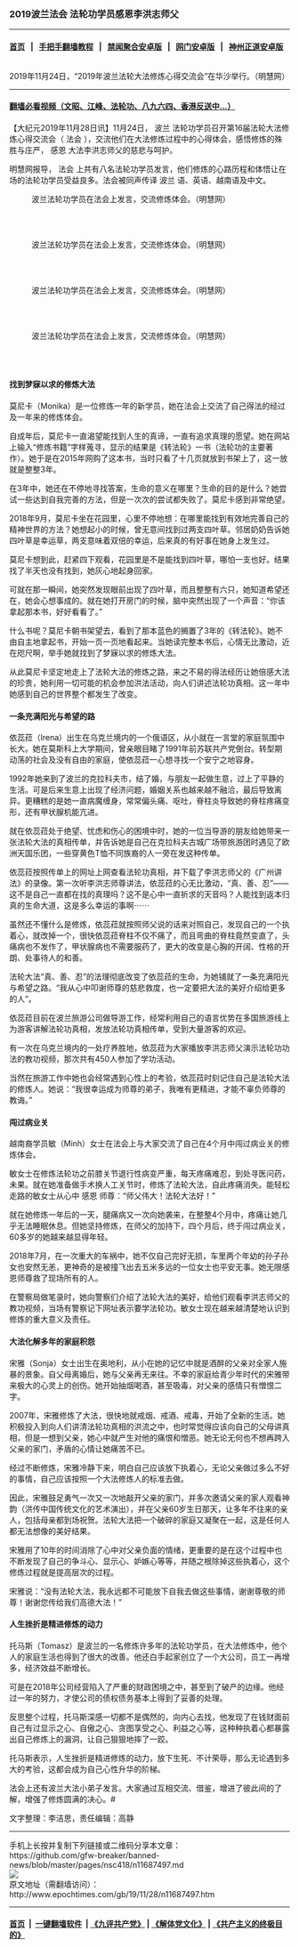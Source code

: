 ### 2019波兰法会 法轮功学员感恩李洪志师父
------------------------

#### [首页](https://github.com/gfw-breaker/banned-news/blob/master/README.md) &nbsp;&nbsp;|&nbsp;&nbsp; [手把手翻墙教程](https://github.com/gfw-breaker/guides/wiki) &nbsp;&nbsp;|&nbsp;&nbsp; [禁闻聚合安卓版](https://github.com/gfw-breaker/bn-android) &nbsp;&nbsp;|&nbsp;&nbsp; [网门安卓版](https://github.com/oGate2/oGate) &nbsp;&nbsp;|&nbsp;&nbsp; [神州正道安卓版](https://github.com/SzzdOgate/update) 



<div><img alt="" class="aligncenter wp-post-image" src="http://i.epochtimes.com/assets/uploads/2019/11/2019-11-27-poland-fahui_01-600x400.png"/>
<div class="red16 caption">
 <p>
  2019年11月24日，“2019年波兰法轮大法修炼心得交流会”在华沙举行。（明慧网）
 </p>
</div>
</div><hr/>

#### [翻墙必看视频（文昭、江峰、法轮功、八九六四、香港反送中...）](https://github.com/gfw-breaker/banned-news/blob/master/pages/links.md)

<div><p>
 【大纪元2019年11月28日讯】11月24日，
 <ok href="http://www.epochtimes.com/gb/tag/%E6%B3%A2%E5%85%B0.html">
  波兰
 </ok>
 法轮功学员召开第16届法轮大法修炼心得交流会（
 <ok href="http://www.epochtimes.com/gb/tag/%E6%B3%95%E4%BC%9A.html">
  法会
 </ok>
 ），交流他们在大法修炼过程中的心得体会，感悟修炼的殊胜与庄严，
 <ok href="http://www.epochtimes.com/gb/tag/%E6%84%9F%E6%81%A9.html">
  感恩
 </ok>
 大法李洪志师父的慈悲与呵护。
</p>
<p>
 明慧网报导，
 <ok href="http://www.epochtimes.com/gb/tag/%E6%B3%95%E4%BC%9A.html">
  法会
 </ok>
 上共有八名法轮功学员发言，他们修炼的心路历程和体悟让在场的法轮功学员受益良多。法会被同声传译
 <ok href="http://www.epochtimes.com/gb/tag/%E6%B3%A2%E5%85%B0.html">
  波兰
 </ok>
 语、英语、越南语及中文。
</p>
<figure class="wp-caption aligncenter" id="attachment_11687545" style="width: 600px">
 <ok href="http://i.epochtimes.com/assets/uploads/2019/11/2019-11-27-poland-fahui_02.jpg">
  <img alt="" class="size-large wp-image-11687545" src="http://i.epochtimes.com/assets/uploads/2019/11/2019-11-27-poland-fahui_02-600x386.jpg"/>
 </ok>
 <br/><figcaption class="wp-caption-text">
  波兰法轮功学员在法会上发言，交流修炼体会。（明慧网）
 </figcaption><br/>
</figure><br/>
<figure class="wp-caption aligncenter" id="attachment_11687550" style="width: 600px">
 <ok href="http://i.epochtimes.com/assets/uploads/2019/11/2019-11-27-poland-fahui_03.png">
  <img alt="" class="size-large wp-image-11687550" src="http://i.epochtimes.com/assets/uploads/2019/11/2019-11-27-poland-fahui_03-600x479.png"/>
 </ok>
 <br/><figcaption class="wp-caption-text">
  波兰法轮功学员在法会上发言，交流修炼体会。（明慧网）
 </figcaption><br/>
</figure><br/>
<figure class="wp-caption aligncenter" id="attachment_11687553" style="width: 600px">
 <ok href="http://i.epochtimes.com/assets/uploads/2019/11/2019-11-27-poland-fahui_04.png">
  <img alt="" class="wp-image-11687553 size-large" src="http://i.epochtimes.com/assets/uploads/2019/11/2019-11-27-poland-fahui_04-600x561.png"/>
 </ok>
 <br/><figcaption class="wp-caption-text">
  波兰法轮功学员在法会上发言，交流修炼体会。（明慧网）
 </figcaption><br/>
</figure><br/>
<figure class="wp-caption aligncenter" id="attachment_11687559" style="width: 600px">
 <ok href="http://i.epochtimes.com/assets/uploads/2019/11/2019-11-27-poland-fahui_05.png">
  <img alt="" class="size-large wp-image-11687559" src="http://i.epochtimes.com/assets/uploads/2019/11/2019-11-27-poland-fahui_05-600x572.png"/>
 </ok>
 <br/><figcaption class="wp-caption-text">
  波兰法轮功学员在法会上发言，交流修炼体会。（明慧网）
 </figcaption><br/>
</figure><br/>
<h4>
 <b>
  找到梦寐以求的修炼大法
 </b>
</h4>
<p>
 莫尼卡（Monika）是一位修炼一年的新学员，她在法会上交流了自己得法的经过及一年来的修炼体会。
</p>
<p>
 自成年后，莫尼卡一直渴望能找到人生的真谛，一直有追求真理的愿望。她在网站上输入“修炼书籍”字样蒐寻，显示的结果是《转法轮》一书（法轮功的主要著作）。她于是在2015年网购了这本书，当时只看了十几页就放到书架上了，这一放就是整整3年。
</p>
<p>
 在3年中，她还在不停地寻找答案，生命的意义在哪里？生命的目的是什么？她尝试一些达到自我完善的方法，但是一次次的尝试都失败了。莫尼卡感到非常绝望。
</p>
<p>
 2018年9月，莫尼卡坐在花园里，心里不停地想：在哪里能找到有效地完善自己的精神世界的方法？她想起小的时候，曾无意间找到过两支四叶草。邻居奶奶告诉她四叶草是幸运草，两支意味着双倍的幸运，后来真的有好事在她身上发生过。
</p>
<p>
 莫尼卡想到此，赶紧四下观看，花园里是不是能找到四叶草，哪怕一支也好。结果找了半天也没有找到，她灰心地起身回家。
</p>
<p>
 可就在那一瞬间，她突然发现眼前出现了四叶草，而且整整有六只，她知道希望还在，她会心想事成的。就在她打开房门的时候，脑中突然出现了一个声音：“你该拿起那本书，好好看看了。”
</p>
<p>
 什么书呢？莫尼卡朝书架望去，看到了那本蓝色的搁置了3年的《转法轮》。她不由自主地拿起书，开始一页一页地看起来。当她读完整本书后，心情无比激动，近在咫尺啊，举手她就找到了梦寐以求的修炼大法。
</p>
<p>
 从此莫尼卡坚定地走上了法轮大法的修炼之路，来之不易的得法经历让她倍感大法的珍贵，她利用一切可能的机会参加洪法活动，向人们讲述法轮功真相。这一年中她感到自己的世界整个都发生了改变。
</p>
<h4>
 一条充满阳光与希望的路
</h4>
<p>
 依蕊菈（Irena）出生在乌克兰境内的一个俄语区，从小就在一言堂的家庭氛围中长大。她在莫斯科上大学期间，曾亲眼目睹了1991年前苏联共产党倒台。转型期动荡的社会及没有自由的家庭，使依蕊菈一心想寻找一个安宁之地容身。
</p>
<p>
 1992年她来到了波兰的克拉科夫市，结了婚，与朋友一起做生意，过上了平静的生活。可是后来生意上出现了经济问题，婚姻关系也越来越不融洽，最后导致离异。更糟糕的是她一直病魔缠身，常常偏头痛、呕吐，脊柱炎导致她的脊柱疼痛变形，还有甲状腺机能亢进。
</p>
<p>
 就在依蕊菈处于绝望、忧虑和伤心的困境中时，她的一位当导游的朋友给她带来一张法轮大法的真相传单，并告诉她是自己在克拉科夫古城广场带旅游团时遇见了欧洲天国乐团，一些穿黄色T恤不同族裔的人一旁在发这种传单。
</p>
<p>
 依蕊菈按照传单上的网址上网查看法轮功真相，并下载了李洪志师父的《广州讲法》的录像。第一次听李洪志师尊讲法，依蕊菈的心无比激动，“真、善、忍”——这不是自己一直都在找的真理吗？这不是心中一直祈求的天音吗？人能找到返本归真的生命大道，这是多么幸运的事啊⋯⋯
</p>
<p>
 虽然还不懂什么是修炼，依蕊菈就按照师父说的话来对照自己，发现自己的一个执着心，就改掉一个，很快依蕊菈脊柱不仅不痛了，而且弯曲的脊柱竟然变直了，头痛病也不发作了，甲状腺病也不需要服药了，更大的改变是心胸的开阔、性格的开朗、处事待人的和善。
</p>
<p>
 法轮大法“真、善、忍”的法理彻底改变了依蕊菈的生命，为她铺就了一条充满阳光与希望之路。“我从心中叩谢师尊的慈悲救度，也一定要把大法的美好介绍给更多的人”。
</p>
<p>
 依蕊菈目前在波兰旅游公司做导游工作，经常利用自己的语言优势在多国旅游线上为游客讲解法轮功真相，发放法轮功真相传单，受到大量游客的欢迎。
</p>
<p>
 有一次在乌克兰境内的一处疗养胜地，依蕊菈为大家播放李洪志师父演示法轮功功法的教功视频，那次共有450人参加了学功活动。
</p>
<p>
 当然在旅游工作中她也会经常遇到心性上的考验，依蕊菈时刻记住自己是法轮大法的修炼人。她说：“我很幸运成为师尊的弟子，我唯有更精进，才能不辜负师尊的教诲。”
</p>
<div class="ar_articleContent" id="ar_bArticleContent">
 <h4>
  <b>
   闯过病业关
  </b>
 </h4>
 <p>
  越南裔学员敏（Minh）女士在法会上与大家交流了自己在4个月中闯过病业关的修炼体会。
 </p>
 <p>
  敏女士在修炼法轮功之前膝关节退行性病变严重，每天疼痛难忍，到处寻医问药，未果。就在她准备做手术换人工关节时，修炼了法轮大法，自此疼痛消失。能轻松走路的敏女士从心中
  <ok href="http://www.epochtimes.com/gb/tag/%E6%84%9F%E6%81%A9.html">
   感恩
  </ok>
  师尊：“师父伟大！法轮大法好！”
 </p>
 <p>
  就在她修炼一年后的一天，腿痛病又一次向她袭来，在整整4个月中，疼痛让她几乎无法睡眠休息。但她坚持修炼，在师父的加持下，四个月后，终于闯过病业关，60多岁的她越来越显得年轻。
 </p>
 <p>
  2018年7月，在一次重大的车祸中，她不仅自己完好无损，车里两个年幼的孙子孙女也安然无恙，更神奇的是被撞飞出去五米多远的一位女士也平安无事。她无限感恩师尊救了现场所有的人。
 </p>
 <p>
  在警察局做笔录时，她向警察们介绍了法轮大法的美好，给他们观看李洪志师父的教功视频，当场有警察记下网址表示要学法轮功。敏女士现在越来越清楚地认识到修炼的重大意义及责任。
 </p>
 <h4>
  <b>
   大法化解多年的家庭积怨
  </b>
 </h4>
 <p>
  宋雅（Sonja）女士出生在奥地利，从小在她的记忆中就是酒醉的父亲对全家人施暴的景象。自父母离婚后，她与父亲再无来往。不幸的家庭给青少年时代的宋雅带来极大的心灵上的创伤。她开始抽烟喝酒，甚至吸毒，对父亲的感情只有憎恨二字。
 </p>
 <p>
  2007年，宋雅修炼了大法，很快地就戒烟、戒酒、戒毒，开始了全新的生活。她积极投入到向人们讲清法轮功真相的洪流之中，也时常觉得应该向自己的父母讲真相，但是一想到父亲，她心中就产生对他的痛恨和憎恶。她无论无何也不想再跨入父亲的家门，矛盾的心情让她痛苦不已。
 </p>
 <p>
  经过不断修炼，宋雅冷静下来，明白自己应该放下执着心，无论父亲做过多么不好的事情，自己应该按照一个大法修炼人的标准去做。
 </p>
 <p>
  因此，宋雅鼓足勇气一次又一次地敲开父亲的家门，并多次邀请父亲的家人观看神韵（洪传中国传统文化的艺术演出），并在父亲60岁生日那天，让多年不往来的亲人，包括母亲都到场祝贺。法轮大法把一个破碎的家庭又凝聚在一起，这是任何人都无法想像的美好结果。
 </p>
 <p>
  宋雅用了10年的时间消除了心中对父亲负面的情绪，更重要的是在这个过程中也不断发现了自己的争斗心、显示心、妒嫉心等等，并随之根除掉这些执着心，这个修炼过程就是提高层次的过程。
 </p>
 <p>
  宋雅说：“没有法轮大法，我永远都不可能放下自我去做这些事情，谢谢尊敬的师尊！谢谢您传给我们高德大法！”
 </p>
 <h4>
  <b>
   人生挫折是精进修炼的动力
  </b>
 </h4>
 <p>
  托马斯（Tomasz）是波兰的一名修炼许多年的法轮功学员，在大法修炼中，他个人的家庭生活也得到了很大的改善。他还白手起家创立了一个大公司，员工一再增多，经济效益不断增长。
 </p>
 <p>
  可是在2018年公司经营陷入了严重的财政困境之中，甚至到了破产的边缘。他经过一年的努力，才使公司的债权债务基本上得到了妥善的处理。
 </p>
 <p>
  反思整个过程，托马斯深感一切都不是偶然的，向内心去找，他发现了在钱财面前自己有过显示之心、自傲之心、贪图享受之心、利益之心等，这种种执着心都暴露出自己修炼上的漏洞，让自己狠狠地摔了一跤。
 </p>
 <p>
  托马斯表示，人生挫折是精进修炼的动力，放下生死、不计荣辱，那么无论遇到多大的考验，这都会成为自己心性升华的阶梯。
 </p>
 <p>
  法会上还有波兰大法小弟子发言。大家通过互相交流、借鉴，增进了彼此间的了解，增强了修炼圆满的决心。#
 </p>
 <p>
  文字整理：李洁思，责任编辑：高静
 </p>
</div>
</div>
<hr/>
手机上长按并复制下列链接或二维码分享本文章：<br/>
https://github.com/gfw-breaker/banned-news/blob/master/pages/nsc418/n11687497.md <br/>
<a href='https://github.com/gfw-breaker/banned-news/blob/master/pages/nsc418/n11687497.md'><img src='https://github.com/gfw-breaker/banned-news/blob/master/pages/nsc418/n11687497.md.png'/></a> <br/>
原文地址（需翻墙访问）：http://www.epochtimes.com/gb/19/11/28/n11687497.htm


------------------------
#### [首页](https://github.com/gfw-breaker/banned-news/blob/master/README.md) &nbsp;|&nbsp; [一键翻墙软件](https://github.com/gfw-breaker/nogfw/blob/master/README.md) &nbsp;| [《九评共产党》](https://github.com/gfw-breaker/9ping.md/blob/master/README.md#九评之一评共产党是什么) | [《解体党文化》](https://github.com/gfw-breaker/jtdwh.md/blob/master/README.md) | [《共产主义的终极目的》](https://github.com/gfw-breaker/gczydzjmd.md/blob/master/README.md)


<img src='http://gfw-breaker.win/banned-news/pages/nsc418/n11687497.md' width='0px' height='0px'/>